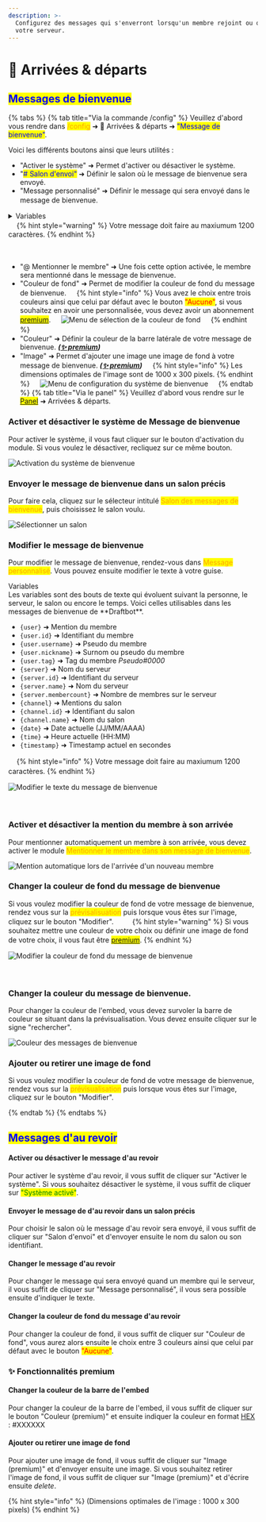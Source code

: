 ```yaml
---
description: >-
  Configurez des messages qui s'enverront lorsqu'un membre rejoint ou quitte
  votre serveur.
---
```


# 👋 Arrivées & départs

## <mark style="color:blue;">Messages de bienvenue</mark>

{% tabs %}
{% tab title="Via la commande /config" %}
Veuillez d'abord vous rendre dans <mark style="color:orange;">/config</mark> ➜ 👋
Arrivées & départs ➜ <mark style="color:blue;">"Message de bienvenue"</mark>.

Voici les différents boutons ainsi que leurs utilités :
- "Activer le système" ➜ Permet d'activer ou désactiver le système.
- "<mark style="color:blue;"># Salon d'envoi"</mark> ➜ Définir le salon où le message de bienvenue sera envoyé.
- "Message personnalisé" ➜ Définir le message qui sera envoyé dans le message de bienvenue.
ㅤ
<details>
<summary>Variables</summary>
Les variables sont des bouts de texte qui évoluent suivant la personne, le serveur, le salon ou encore le temps. Voici celles utilisables dans les messages de bienvenue de **Draftbot**.

- `{user}` ➜ Mention du membre
- `{user.id}` ➜ Identifiant du membre
- `{user.username}` ➜ Pseudo du membre
- `{user.nickname}` ➜ Surnom ou pseudo du membre
- `{user.tag}` ➜ Tag du membre _Pseudo#0000_
- `{server}` ➜ Nom du serveur
- `{server.id}` ➜ Identifiant du serveur
- `{server.name}` ➜ Nom du serveur
- `{server.membercount}` ➜ Nombre de membres sur le serveur
- `{channel}` ➜ Mentions du salon
- `{channel.id}` ➜ Identifiant du salon
- `{channel.name}` ➜ Nom du salon
- `{date}` ➜ Date actuelle (JJ/MM/AAAA)
- `{time}` ➜ Heure actuelle (HH:MM)
- `{timestamp}` ➜ Timestamp actuel en secondes

</details>
ㅤ
{% hint style="warning" %}
Votre message doit faire au maxiumum 1200 caractères.
{% endhint %}

ㅤ
- "@ Mentionner le membre" ➜ Une fois cette option activée, le membre sera mentionné dans le message de bienvenue.
- "Couleur de fond" ➜ Permet de modifier la couleur de fond du message de bienvenue.
ㅤ
{% hint style="info" %}
Vous avez le choix entre trois couleurs ainsi que celui par défaut avec le bouton <mark style="color:red;">"Aucune"</mark>, si vous souhaitez en avoir une personnalisée, vous devez avoir un abonnement <mark style="color:blue;">[premium](https://draftbot.fr/premium)</mark>.
ㅤ
![Menu de sélection de la couleur de fond](../../.gitbook/assets/welcome/configuration_color.png)
ㅤ
{% endhint %}
ㅤ
- "Couleur" ➜ Définir la couleur de la barre latérale de votre message de bienvenue. **_([✨ premium](https://draftbot.fr/premium))_**
- "Image" ➜ Permet d'ajouter une image une image de fond à votre message de bienvenue. **_([✨ premium](https://draftbot.fr/premium))_**
ㅤ
{% hint style="info" %}
Les dimensions optimales de l'image sont de 1000 x 300 pixels.
{% endhint %}
ㅤ
![Menu de configuration du système de bienvenue](../../.gitbook/assets/welcome/configuration.png)
ㅤ
{% endtab %}
{% tab title="Via le panel" %}
Veuillez d'abord vous rendre sur le <mark style="color:orange;">[Panel](https://draftbot.fr/dashboard/)</mark> ➜ Arrivées & départs.

### Activer et désactiver le système de Message de bienvenue

Pour activer le système, il vous faut cliquer sur le bouton d'activation du module. Si vous voulez le désactiver, recliquez sur ce même bouton.

![Activation du système de bienvenue](../../.gitbook/assets/welcome/dashboard-enable.png)

### Envoyer le message de bienvenue dans un salon précis

Pour faire cela, cliquez sur le sélecteur intitulé <mark style="color:orange;">Salon des messages de bienvenue</mark>, puis choisissez le salon voulu.

![Sélectionner un salon](../../.gitbook/assets/welcome/dashboard-choose-room.png)

### Modifier le message de bienvenue

Pour modifier le message de bienvenue, rendez-vous dans <mark style="color:orange;">Message personnalisé</mark>. Vous pouvez ensuite modifier le texte à votre guise.

</details>
<summary>Variables</summary>
Les variables sont des bouts de texte qui évoluent suivant la personne, le serveur, le salon ou encore le temps. Voici celles utilisables dans les messages de bienvenue de **Draftbot**.

- `{user}` ➜ Mention du membre
- `{user.id}` ➜ Identifiant du membre
- `{user.username}` ➜ Pseudo du membre
- `{user.nickname}` ➜ Surnom ou pseudo du membre
- `{user.tag}` ➜ Tag du membre _Pseudo#0000_
- `{server}` ➜ Nom du serveur
- `{server.id}` ➜ Identifiant du serveur
- `{server.name}` ➜ Nom du serveur
- `{server.membercount}` ➜ Nombre de membres sur le serveur
- `{channel}` ➜ Mentions du salon
- `{channel.id}` ➜ Identifiant du salon
- `{channel.name}` ➜ Nom du salon
- `{date}` ➜ Date actuelle (JJ/MM/AAAA)
- `{time}` ➜ Heure actuelle (HH:MM)
- `{timestamp}` ➜ Timestamp actuel en secondes

</details>
ㅤ
{% hint style="info" %} 
 Votre message doit faire au maxiumum 1200 caractères.
{% endhint %}
ㅤ

![Modifier le texte du message de bienvenue](../../.gitbook/assets/welcome/dashboard-text-welcome.png)

ㅤ

### Activer et désactiver la mention du membre à son arrivée

Pour mentionner automatiquement un membre à son arrivée, vous devez activer le module <mark style="color:orange;">Mentionner le membre dans son message de bienvenue</mark>.

![Mention automatique lors de l'arrivée d'un nouveau membre](../../.gitbook/assets/welcome/dashboard-automatic-mention.png)

### Changer la couleur de fond du message de bienvenue

Si vous voulez modifier la couleur de fond de votre message de bienvenue, rendez vous sur la <mark style="color:orange;">prévisalisuation</mark> puis lorsque vous êtes sur l'image, cliquez sur le bouton "Modifier".
ㅤ
ㅤ
{% hint style="warning" %}
Si vous souhaitez mettre une couleur de votre choix ou définir une image de fond de votre choix, il vous faut être <mark style="color:orange;">[premium](https://draftbot.fr/premium)</mark>.
{% endhint %}
ㅤ

![Modifier la couleur de fond du message de bienvenue](../../.gitbook/assets/welcome/dashboard-background-picture.gif)

ㅤ
### Changer la couleur du message de bienvenue.

Pour changer la couleur de l'embed, vous devez survoler la barre de couleur se situant dans la prévisualisation. Vous devez ensuite cliquer sur le signe "rechercher".

![Couleur des messages de bienvenue](../../.gitbook/assets/welcome/dashboard-embed-color.png)

### Ajouter ou retirer une image de fond

Si vous voulez modifier la couleur de fond de votre message de bienvenue, rendez vous sur la <mark style="color:orange;">prévisualisation</mark> puis lorsque vous êtes sur l'image, cliquez sur le bouton "Modifier".

{% endtab %}
{% endtabs %}

## <mark style="color:blue;">Messages d'au revoir</mark>

#### Activer ou désactiver le message d'au revoir

Pour activer le système d'au revoir, il vous suffit de cliquer sur "Activer le système". Si vous souhaitez désactiver le système, il vous suffit de cliquer sur <mark style="color:green;">"Système activé"</mark>.

#### Envoyer le message de d'au revoir dans un salon précis

Pour choisir le salon où le message d'au revoir sera envoyé, il vous suffit de cliquer sur "Salon d'envoi" et d'envoyer ensuite le nom du salon ou son identifiant.

#### Changer le message d'au revoir

Pour changer le message qui sera envoyé quand un membre qui le serveur, il vous suffit de cliquer sur "Message personnalisé", il vous sera possible ensuite d'indiquer le texte.

#### Changer la couleur de fond du message d'au revoir

Pour changer la couleur de fond, il vous suffit de cliquer sur "Couleur de fond", vous aurez alors ensuite le choix entre 3 couleurs ainsi que celui par défaut avec le bouton <mark style="color:red;">"Aucune"</mark>.

### :sparkles: Fonctionnalités premium

#### Changer la couleur de la barre de l'embed

Pour changer la couleur de la barre de l'embed, il vous suffit de cliquer sur le bouton "Couleur (premium)" et ensuite indiquer la couleur en format [HEX](https://htmlcolorcodes.com/) : #XXXXXX

#### Ajouter ou retirer une image de fond

Pour ajouter une image de fond, il vous suffit de cliquer sur "Image (premium)" et d'envoyer ensuite une image. Si vous souhaitez retirer l'image de fond, il vous suffit de cliquer sur "Image (premium)" et d'écrire ensuite _delete_.

{% hint style="info" %}
(Dimensions optimales de l'image : 1000 x 300 pixels)
{% endhint %}

